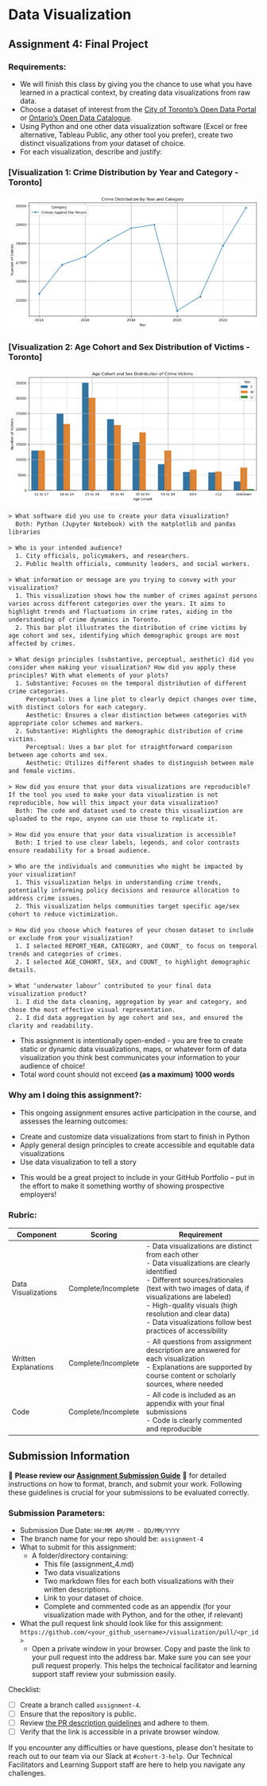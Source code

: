 # Data Visualization

## Assignment 4: Final Project

### Requirements:
- We will finish this class by giving you the chance to use what you have learned in a practical context, by creating data visualizations from raw data. 
- Choose a dataset of interest from the [City of Toronto’s Open Data Portal](https://www.toronto.ca/city-government/data-research-maps/open-data/) or [Ontario’s Open Data Catalogue](https://data.ontario.ca/). 
- Using Python and one other data visualization software (Excel or free alternative, Tableau Public, any other tool you prefer), create two distinct visualizations from your dataset of choice.  
- For each visualization, describe and justify: 
### [Visualization 1: Crime Distribution by Year and Category - Toronto]
![V1](assignment_4_visualization_1.png)

### [Visualization 2: Age Cohort and Sex Distribution of Victims - Toronto]
![V2](assignment_4_visualization_2.png)

    > What software did you use to create your data visualization?
      Both: Python (Jupyter Notebook) with the matplotlib and pandas libraries 

    > Who is your intended audience? 
      1. City officials, policymakers, and researchers.
      2. Public health officials, community leaders, and social workers.
    
    > What information or message are you trying to convey with your visualization? 
      1. This visualization shows how the number of crimes against persons varies across different categories over the years. It aims to highlight trends and fluctuations in crime rates, aiding in the understanding of crime dynamics in Toronto.
      2. This bar plot illustrates the distribution of crime victims by age cohort and sex, identifying which demographic groups are most affected by crimes.
    
    > What design principles (substantive, perceptual, aesthetic) did you consider when making your visualization? How did you apply these principles? With what elements of your plots? 
      1. Substantive: Focuses on the temporal distribution of different crime categories.
         Perceptual: Uses a line plot to clearly depict changes over time, with distinct colors for each category.
         Aesthetic: Ensures a clear distinction between categories with appropriate color schemes and markers.
      2. Substantive: Highlights the demographic distribution of crime victims.
         Perceptual: Uses a bar plot for straightforward comparison between age cohorts and sex.
         Aesthetic: Utilizes different shades to distinguish between male and female victims.
    
    > How did you ensure that your data visualizations are reproducible? If the tool you used to make your data visualization is not reproducible, how will this impact your data visualization? 
      Both: The code and dataset used to create this visualization are uploaded to the repo, anyone can use those to replicate it.
    
    > How did you ensure that your data visualization is accessible? 
      Both: I tried to use clear labels, legends, and color contrasts ensure readability for a broad audience. 
    
    > Who are the individuals and communities who might be impacted by your visualization? 
      1. This visualization helps in understanding crime trends, potentially informing policy decisions and resource allocation to address crime issues. 
      2. This visualization helps communities target specific age/sex cohort to reduce victimization.
    
    > How did you choose which features of your chosen dataset to include or exclude from your visualization? 
      1. I selected REPORT_YEAR, CATEGORY, and COUNT_ to focus on temporal trends and categories of crimes.
      2. I selected AGE_COHORT, SEX, and COUNT_ to highlight demographic details.
    
    > What ‘underwater labour’ contributed to your final data visualization product?
      1. I did the data cleaning, aggregation by year and category, and chose the most effective visual representation.
      2. I did data aggregation by age cohort and sex, and ensured the clarity and readability.

- This assignment is intentionally open-ended - you are free to create static or dynamic data visualizations, maps, or whatever form of data visualization you think best communicates your information to your audience of choice! 
- Total word count should not exceed **(as a maximum) 1000 words** 
 
### Why am I doing this assignment?:  
- This ongoing assignment ensures active participation in the course, and assesses the learning outcomes: 
* Create and customize data visualizations from start to finish in Python
* Apply general design principles to create accessible and equitable data visualizations
* Use data visualization to tell a story  
- This would be a great project to include in your GitHub Portfolio – put in the effort to make it something worthy of showing prospective employers!

### Rubric:

| Component         | Scoring  | Requirement                                                                 |
|-------------------|----------|-----------------------------------------------------------------------------|
| Data Visualizations | Complete/Incomplete | - Data visualizations are distinct from each other<br>- Data visualizations are clearly identified<br>- Different sources/rationales (text with two images of data, if visualizations are labeled)<br>- High-quality visuals (high resolution and clear data)<br>- Data visualizations follow best practices of accessibility |
| Written Explanations | Complete/Incomplete | - All questions from assignment description are answered for each visualization<br>- Explanations are supported by course content or scholarly sources, where needed |
| Code              | Complete/Incomplete | - All code is included as an appendix with your final submissions<br>- Code is clearly commented and reproducible |

## Submission Information

🚨 **Please review our [Assignment Submission Guide](https://github.com/UofT-DSI/onboarding/blob/main/onboarding_documents/submissions.md)** 🚨 for detailed instructions on how to format, branch, and submit your work. Following these guidelines is crucial for your submissions to be evaluated correctly.

### Submission Parameters:
* Submission Due Date: `HH:MM AM/PM - DD/MM/YYYY`
* The branch name for your repo should be: `assignment-4`
* What to submit for this assignment:
    * A folder/directory containing:
        * This file (assignment_4.md)
        * Two data visualizations 
        * Two markdown files for each both visualizations with their written descriptions.
        * Link to your dataset of choice.
        * Complete and commented code as an appendix (for your visualization made with Python, and for the other, if relevant) 
* What the pull request link should look like for this assignment: `https://github.com/<your_github_username>/visualization/pull/<pr_id>`
    * Open a private window in your browser. Copy and paste the link to your pull request into the address bar. Make sure you can see your pull request properly. This helps the technical facilitator and learning support staff review your submission easily.

Checklist:
- [ ] Create a branch called `assignment-4`.
- [ ] Ensure that the repository is public.
- [ ] Review [the PR description guidelines](https://github.com/UofT-DSI/onboarding/blob/main/onboarding_documents/submissions.md#guidelines-for-pull-request-descriptions) and adhere to them.
- [ ] Verify that the link is accessible in a private browser window.

If you encounter any difficulties or have questions, please don't hesitate to reach out to our team via our Slack at `#cohort-3-help`. Our Technical Facilitators and Learning Support staff are here to help you navigate any challenges.
